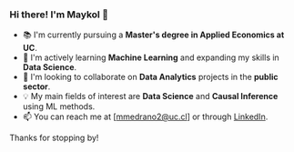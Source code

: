 ### Hi there! I'm Maykol 👋

- 📚 I'm currently pursuing a **Master's degree in Applied Economics at UC**.
- 🌱 I'm actively learning **Machine Learning** and expanding my skills in **Data Science**.
- 🤝 I'm looking to collaborate on **Data Analytics** projects in the **public sector**.
- 💡 My main fields of interest are **Data Science** and **Causal Inference** using ML methods.
- 📫 You can reach me at [mmedrano2@uc.cl] or through [LinkedIn](https://www.linkedin.com/in/maykolmedrano).

Thanks for stopping by!

